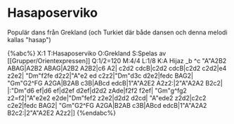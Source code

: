 # Hasaposerviko

Populär dans från Grekland (och Turkiet där både dansen och denna melodi kallas "hasap") 

{%abc%}
X:1
T:Hasaposerviko
O:Grekland
S:Spelas av [[Grupper/Orientexpressen]]
Q:1/2=120
M:4/4
L:1/8
K:A Hijaz _b ^c
"A"A2B2 ABAG|A2B2 ABAG|A2B2 A2B2|c6 A2|
c2d2 cdcB|c2d2 cdcB|c2d2 c2d2|e4 z2e2|
"Dm"f2fe d2z2|"A"e2 ed c2z2|"Dm"d3c d2e2|fedc BAG2|
"Gm"G2^FG A2GA|B2AB c3B|ABcd edcB|1"A"A2E2 A2z2:|2"A"A2A2 B2c2|
|:"Dm"d6 ef|d6 ef|d2ef d2ef|d2d2 zAde|f2f2 f2ef|
"Gm"g^fg2 z2=f2|"A"e2e2 e2de|"Dm"fef2 z2e2|d2d2 d2cd|
"A"ede2 z2d2|c2c2 c2e2|fedc BAG2|
"Gm"G2^FG A2GA|B2AB c3B|ABcd edcB|1"A"A2A2 B2c2:|2"A"A2E2 A2z2|]
{%endabc%}
